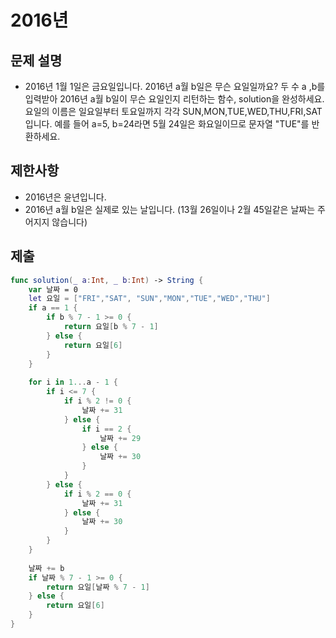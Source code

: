 # 2016년
## 문제 설명
- 2016년 1월 1일은 금요일입니다. 2016년 a월 b일은 무슨 요일일까요? 두 수 a ,b를 입력받아 2016년 a월 b일이 무슨 요일인지 리턴하는 함수, solution을 완성하세요. 요일의 이름은 일요일부터 토요일까지 각각 SUN,MON,TUE,WED,THU,FRI,SAT
입니다. 예를 들어 a=5, b=24라면 5월 24일은 화요일이므로 문자열 "TUE"를 반환하세요.

## 제한사항
- 2016년은 윤년입니다.
- 2016년 a월 b일은 실제로 있는 날입니다. (13월 26일이나 2월 45일같은 날짜는 주어지지 않습니다)

## 제출

```swift
func solution(_ a:Int, _ b:Int) -> String {
    var 날짜 = 0
    let 요일 = ["FRI","SAT", "SUN","MON","TUE","WED","THU"]
    if a == 1 {
        if b % 7 - 1 >= 0 {
            return 요일[b % 7 - 1]
        } else {
            return 요일[6]
        }
    }
    
    for i in 1...a - 1 {
        if i <= 7 {
            if i % 2 != 0 {
                날짜 += 31
            } else {
                if i == 2 {
                    날짜 += 29
                } else {
                    날짜 += 30
                }
            }
        } else {
            if i % 2 == 0 {
                날짜 += 31
            } else {
                날짜 += 30
            }
        }
    }
    
    날짜 += b
    if 날짜 % 7 - 1 >= 0 {
        return 요일[날짜 % 7 - 1]
    } else {
        return 요일[6]
    }
}
```

